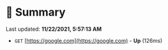# 📖 Summary
Last updated: **11/22/2021, 5:57:13 AM**

- `GET` [https://google.com](https://google.com) - **Up** (126ms)
